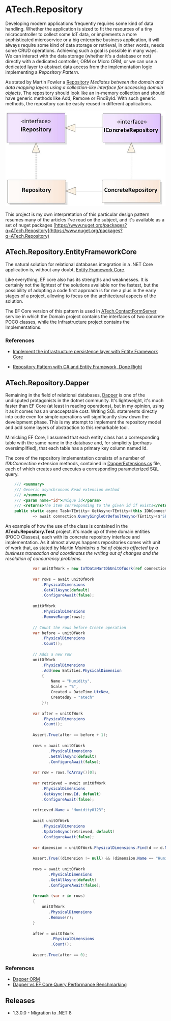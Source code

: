 # ATech.Repository

Developing modern applications frequently requires some kind of data handling. Whether the application is sized to fit the resources of a tiny microcontroller to collect some IoT data, or implements a more sophisticated microservice or a big enterprise business application, it will always require some kind of data storage or retrieval, in other words, needs some CRUD operations. Achieving such a goal is possible in many ways. We can interact with the data storage (whether it's a database or not) directly with a dedicated controller, ORM or Micro ORM, or we can use a dedicated layer to abstract data access from the implementation logic implementing a *Repository Pattern*.

As stated by Martin Fowler a [Repository](https://martinfowler.com/eaaCatalog/repository.html) *Mediates between the domain and data mapping layers using a collection-like interface for accessing domain objects*, The repository should look like an in-memory collection and should have generic methods like Add, Remove or FindById. With such generic methods, the repository can be easily reused in different applications.

![Repository Pattern](./img/Repository-pattern-UML-diagram.jpeg)

This project is my own interpretation of this particular design pattern resumes many of the articles I've read on the subject, and it's available as a set of nuget packages [https://www.nuget.org/packages?q=ATech.Repository](https://www.nuget.org/packages?q=ATech.Repository)
  
## ATech.Repository.EntityFrameworkCore

The natural solution for relational databases integration in a .NET Core application is, without any doubt, [Entity Framework Core](https://entityframeworkcore.com/).

Like everything, EF core also has its strengths and weaknesses. It is certainly not the lightest of the solutions available nor the fastest, but the possibility of adopting a code first approach is for me a plus in the early stages of a project, allowing to focus on the architectural aspects of the solution.

The EF Core version of this pattern is used in [ATech.ContactFormServer](https://github.com/maurizioattanasi/ATech.ContactFormServer) service in which the Domain project contains the interfaces of two concrete POCO classes, while the Infrastructure project contains the Implementations.

### References

- [Implement the infrastructure persistence layer with Entity Framework Core](https://docs.microsoft.com/en-us/dotnet/architecture/microservices/microservice-ddd-cqrs-patterns/infrastructure-persistence-layer-implementation-entity-framework-core)

- [Repository Pattern with C# and Entity Framework, Done Right](https://youtu.be/rtXpYpZdOzM)

## ATech.Repository.Dapper

Remaining in the field of relational databases, [Dapper](https://dapperlib.github.io/Dapper/) is one of the undisputed protagonists in the dotnet community. It's lightweight, it's much faster than EF Core (at least in reading operations), but in my opinion, using it as it comes has an unacceptable cost. Writing SQL statements directly into code even for simple operations will significantly slow down the development phase.
This is my attempt to implement the repository model and add some layers of abstraction to this remarkable tool.

Mimicking EF Core, I assumed that each entity class has a corresponding table with the same name in the database and, for simplicity (perhaps oversimplified), that each table has a primary key column named Id.

The core of the repository implementation consists of a number of *IDbConnection* extension methods, contained in [DapperExtensions.cs](./atech.repository.dapper/../ATech.Repository.Dapper/Extensions/DapperExtensions.cs) file, each of which creates and executes a corresponding parameterized SQL query.

```C#
    /// <summary>
    /// Generic asynchronous Read extension method
    /// </summary>        
    /// <param name="id">Unique id</param>        
    /// <returns>The item corresponding to the given id if exists</returns>
    public static async Task<TEntity> GetAsync<TEntity>(this IDbConnection connection, int id,      CancellationToken cancellationToken)
            => await connection.QuerySingleOrDefaultAsync<TEntity>($"SELECT * FROM {typeof(TEntity).Name} WHERE Id=@Id", new { Id = id });
```

An example of how the use of the class is contained in the **ATech.Repository.Test** project. it's made up of three domain entities (POCO Classes), each with its concrete repository interface and implementation. As it almost always happens repositories comes with unit of work that, as stated by Martin *Maintains a list of objects affected by a business transaction and coordinates the writing out of changes and the resolution of concurrency problems.* 

```C#
            var unitOfWork = new IoTDataMartDbUnitOfWork(ref connection);

            var rows = await unitOfWork
                .PhysicalDimensions
                .GetAllAsync(default)
                .ConfigureAwait(false);

            unitOfWork
                .PhysicalDimensions
                .RemoveRange(rows);

            // Count the rows before Create operation
            var before = unitOfWork
                .PhysicalDimensions
                .Count();

            // Adds a new row
            unitOfWork
                .PhysicalDimensions
                .Add(new Entities.PhysicalDimension
                {
                    Name = "Humidity",
                    Scale = "%",
                    Created = DateTime.UtcNow,
                    CreatedBy = "atech"
                });

            var after = unitOfWork
                .PhysicalDimensions
                .Count();

            Assert.True(after == before + 1);

            rows = await unitOfWork
                   .PhysicalDimensions
                   .GetAllAsync(default)
                   .ConfigureAwait(false);

            var row = rows.ToArray()[0];

            var retrieved = await unitOfWork
                .PhysicalDimensions
                .GetAsync(row.Id, default)
                .ConfigureAwait(false);

            retrieved.Name = "Humidity0123";

            await unitOfWork
                .PhysicalDimensions
                .UpdateAsync(retrieved, default)
                .ConfigureAwait(false);

            var dimension = unitOfWork.PhysicalDimensions.Find(d => d.Name.ToLower() == "humidity0123").FirstOrDefault();

            Assert.True((dimension != null) && (dimension.Name == "Humidity0123"));

            rows = await unitOfWork
                   .PhysicalDimensions
                   .GetAllAsync(default)
                   .ConfigureAwait(false);

            foreach (var r in rows)
            {
                unitOfWork
                   .PhysicalDimensions
                   .Remove(r);
            }

            after = unitOfWork
                    .PhysicalDimensions
                    .Count();

            Assert.True(after == 0);
```

### References

- [Dapper ORM](https://dapper-tutorial.net)
- [Dapper vs EF Core Query Performance Benchmarking](https://exceptionnotfound.net/dapper-vs-entity-framework-core-query-performance-benchmarking-2019/)

## Releases

- 1.3.0.0 - Migration to .NET 8